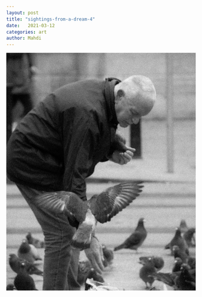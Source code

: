 ```yaml
---
layout: post
title: "sightings-from-a-dream-4"
date:   2021-03-12
categories: art
author: Mahdi
---
```


![boy.](/img/arts/sightings-from-a-dream-4.jpg)
